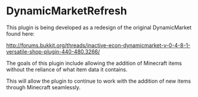 DynamicMarketRefresh
====================

This plugin is being developed as a redesign of the original DynamicMarket found here: 

http://forums.bukkit.org/threads/inactive-econ-dynamicmarket-v-0-4-8-1-versatile-shop-plugin-440-480.3266/

The goals of this plugin include allowing the addition of Minecraft items without the reliance of what item data it contains.

This will allow the plugin to continue to work with the addition of new items through Minecraft seamlessly.
